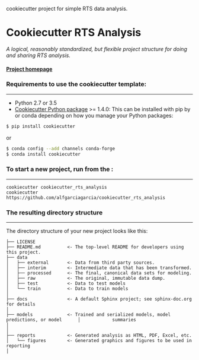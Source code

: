 cookiecutter project for simple RTS data analysis.


# Cookiecutter RTS Analysis

_A logical, reasonably standardized, but flexible project structure for doing and sharing RTS analysis._


#### [Project homepage](https://github.com/alfgarciagarcia/cookiecutter_rts_analysis)


### Requirements to use the cookiecutter template:
-----------
 - Python 2.7 or 3.5
 - [Cookiecutter Python package](http://cookiecutter.readthedocs.org/en/latest/installation.html) >= 1.4.0: This can be installed with pip by or conda depending on how you manage your Python packages:

``` bash
$ pip install cookiecutter
```

or

``` bash
$ conda config --add channels conda-forge
$ conda install cookiecutter
```


### To start a new project, run from the :
------------

    cookiecutter cookiecutter_rts_analysis
    cookiecutter https://github.com/alfgarciagarcia/cookiecutter_rts_analysis




### The resulting directory structure
------------

The directory structure of your new project looks like this: 

```
├── LICENSE
├── README.md          <- The top-level README for developers using this project.
├── data
│   ├── external       <- Data from third party sources.
│   ├── interim        <- Intermediate data that has been transformed.
│   ├── processed      <- The final, canonical data sets for modeling.
│   ├── raw            <- The original, immutable data dump.
│   ├── test	       <- Data to test models
│   └── train	       <- Data to train models
│
├── docs               <- A default Sphinx project; see sphinx-doc.org for details
│
├── models             <- Trained and serialized models, model predictions, or model 	  │			   summaries
│
│
├── reports            <- Generated analysis as HTML, PDF, Excel, etc.
│   └── figures        <- Generated graphics and figures to be used in reporting
│

```

